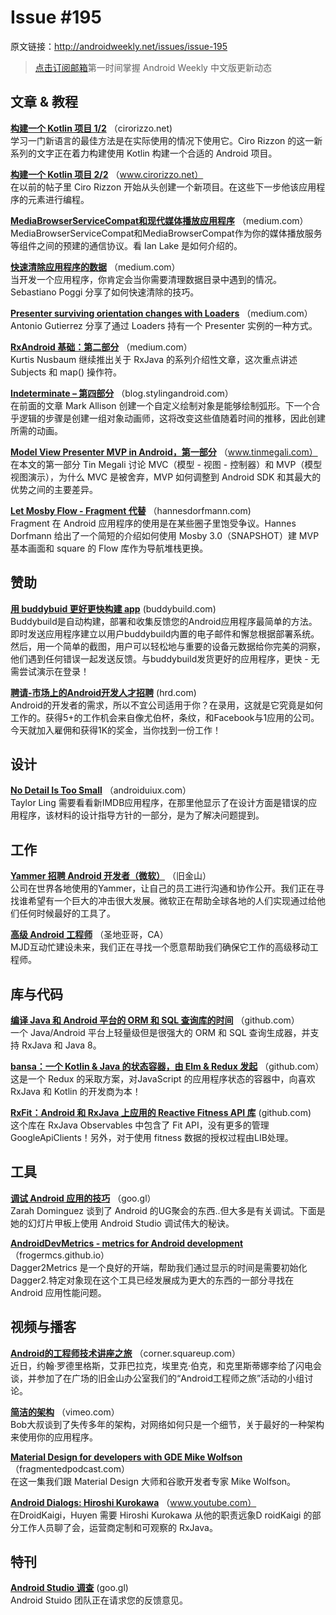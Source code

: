 # Issue #195

>

原文链接：<http://androidweekly.net/issues/issue-195>

> [点击订阅邮箱](http://tinyletter.com/androidweeklycn)第一时间掌握 Android Weekly 中文版更新动态

## 文章 & 教程

**[构建一个 Kotlin 项目 1/2](http://cirorizzo.net/2016/03/04/building-a-kotlin-project/)**
（cirorizzo.net)   
学习一门新语言的最佳方法是在实际使用的情况下使用它。Ciro Rizzon 的这一新系列的文字正在着力构建使用 Kotlin 构建一个合适的 Andr​​oid 项目。

**[构建一个 Kotlin 项目 2/2](http://www.cirorizzo.net/2016/03/04/building-a-kotlin-project-2/)**
（www.cirorizzo.net）  
在以前的帖子里 Ciro Rizzon 开始从头创建一个新项目。在这些下一步他该应用程序的元素进行编程。

**[MediaBrowserServiceCompat和现代媒体播放应用程序](https://medium.com/google-developers/mediabrowserservicecompat-and-the-modern-media-playback-app-7959a5196d90#.5e2lkdkr1)**
（medium.com）  
MediaBrowserServiceCompat和MediaBrowserCompat作为你的媒体播放服务等组件之间的预建的通信协议。看 Ian Lake 是如何介绍的。

**[快速清除应用程序的数据](https://medium.com/sebs-top-tips/clear-the-app-data-quickly-android-studio-protips-1-ebc47ea06286#.q317uev3u)**
（medium.com）  
当开发一个应用程序，你肯定会当你需要清理数据目录中遇到的情况。Sebastiano Poggi 分享了如何快速清除的技巧。

**[Presenter surviving orientation changes with Loaders](https://medium.com/@czyrux/presenter-surviving-orientation-changes-with-loaders-6da6d86ffbbf#.91rer9rbn)**
（medium.com）  
Antonio Gutierrez 分享了通过 Loaders 持有一个 Presenter 实例的一种方式。

**[RxAndroid 基础：第二部分](https://medium.com/@kurtisnusbaum/rxandroid-basics-part-2-6e877af352#.bzz33xuyv)**
（medium.com）  
Kurtis Nusbaum 继续推出关于 RxJava 的系列介绍性文章，这次重点讲述 Subjects 和 map() 操作符。

**[Indeterminate – 第四部分](https://blog.stylingandroid.com/indeterminate-part-4/)**
（blog.stylingandroid.com）  
在前面的文章 Mark Allison 创建一个自定义绘制对象是能够绘制弧形。下一个合乎逻辑的步骤是创建一组对象动画师，这将改变这些值随着时间的推移，因此创建所需的动画。

**[Model View Presenter MVP in Android，第一部分](http://www.tinmegali.com/en/model-view-presenter-android-part-1/)**
（www.tinmegali.com）  
在本文的第一部分 Tin Megali 讨论 MVC（模型 - 视图 - 控制器）和 MVP（模型视图演示），为什么 MVC 是被舍弃，MVP 如何调整到 Android SDK 和其最大的优势之间的主要差异。

**[Let Mosby Flow - Fragment 代替](http://hannesdorfmann.com/android/let-mosby-flow)**
（hannesdorfmann.com)   
Fragment 在 Android 应用程序的使用是在某些圈子里饱受争议。Hannes Dorfmann 给出了一个简短的介绍如何使用 Mosby 3.0（SNAPSHOT）建 MVP 基本画面和 square 的 Flow 库作为导航堆栈更换。

## 赞助

**[用 buddybuid 更好更快构建 app](https://buddybuild.com/?ref=androidweekly0307)**
 (buddybuild.com)    
Buddybuild是自动构建，部署和收集反馈您的Andr​​oid应用程序最简单的方法。即时发送应用程序建立以用户buddybuild内置的电子邮件和懈怠根据部署系统。然后，用一个简单的截图，用户可以轻松地与重要的设备元数据给你完美的洞察，他们遇到任何错误一起发送反馈。与buddybuild发货更好的应用程序，更快 - 无需尝试演示在登录！

**[聘请-市场上的Android开发人才招聘](https://hired.com)**
 (hrd.com)    
Android的开发者的需求，所以不宜公司​​适用于你？在录用，这就是它究竟是如何工作的。获得5+的工作机会来自像尤伯杯，条纹，和Facebook与1应用的公司。今天就加入雇佣和获得1K的奖金，当你找到一份工作！

## 设计

**[No Detail Is Too Small](http://androiduiux.com/2016/03/02/no-detail-is-too-small/)**
（androiduiux.com）  
Taylor Ling 需要看看新IMDB应用程序，在那里他显示了在设计方面是错误的应用程序，该材料的设计指导方针的一部分，是为了解决问题提到。

## 工作

**[Yammer 招聘 Android 开发者（微软）](https://careers.microsoft.com/jobdetails.aspx?ss=&pg=0&so=&rw=1&jid=217047&jlang=EN&pp=SS)**
（旧金山）  
公司在世界各地使用的Yammer，让自己的员工进行沟通和协作公开。我们正在寻找谁希望有一个巨大的冲击很大发展。微软正在帮助全球各地的人们实现通过给他们任何时候最好的工具了。

**[高级 Android 工程师](http://www.mjdinteractive.com/job/senior-software-engineer-android-2/)**
（圣地亚哥，CA）  
MJD互动忙建设未来，我们正在寻找一个愿意帮助我们确保它工作的高级移动工程师。

## 库与代码

**[编译 Java 和 Android 平台的 ORM 和 SQL 查询库的时间](https://github.com/requery/requery)**
（github.com）	
一个 Java/Android 平台上轻量级但是很强大的 ORM 和 SQL 查询生成器，并支持 RxJava 和 Java 8。

**[bansa：一个 Kotlin & Java 的状态容器，由 Elm & Redux 发起](https://github.com/brianegan/bansa)**
（github.com）	
这是一个 Redux 的采取方案，对JavaScript 的应用程序状态的容器中，向喜欢 RxJava 和 Kotlin 的开发商为本！

**[RxFit：Android 和 RxJava 上应用的 Reactive Fitness API 库](https://github.com/patloew/RxFit)**
 (github.com)    
 这个库在 RxJava Observables 中包含了 Fit API，没有更多的管理 GoogleApiClients！另外，对于使用 fitness 数据的授权过程由LIB处理。

## 工具

**[调试 Android 应用的技巧](https://docs.google.com/presentation/d/1Ilb3kBa8C7cArhu7-4TAsA-dDxFkvv9eRL7DC6H56sE/pub?start=false&loop=false&delayms=3000&slide=id.p)**
（goo.gl）	
Zarah Dominguez 谈到了 Android 的UG聚会的东西..但大多是有关调试。下面是她的幻灯片甲板上使用 Android Studio 调试伟大的秘诀。

 **[AndroidDevMetrics - metrics for Android development](http://frogermcs.github.io/AndroidDevMetrics-dagger2metrics-evolved-into-metrics-for-android-development/)**
（frogermcs.github.io）	
Dagger2Metrics 是一个良好的开端，帮助我们通过显示的时间是需要初始化 Dagger2.特定对象现在这个工具已经发展成为更大的东西的一部分寻找在 Android 应用性能问题。



## 视频与播客

**[Android的工程师技术讲座之旅](https://corner.squareup.com/2016/03/android-journey-videos.html)**
（corner.squareup.com）	  
近日，约翰·罗德里格斯，艾菲巴拉克，埃里克·伯克，和克里斯蒂娜李给了闪电会谈，并参加了在广场的旧金山办公室我们的“Android工程师之旅”活动的小组讨论。

**[简洁的架构](https://vimeo.com/43612849)**
（vimeo.com）	  
Bob大叔谈到了失传多年的架构，对网络如何只是一个细节，关于最好的一种架构来使用你的应用程序。

**[Material Design for developers with GDE Mike Wolfson](http://fragmentedpodcast.com/episodes/30/)**
（fragmentedpodcast.com）	  
在这一集我们跟 Material Design 大师和谷歌开发者专家 Mike Wolfson。

**[Android Dialogs: Hiroshi Kurokawa](https://www.youtube.com/watch?v=nKc-bPp9hE8&feature=youtu.be)**
（www.youtube.com）	  
在DroidKaigi，Huyen 需要 Hiroshi Kurokawa 从他的职责远象D roidKaigi 的部分工作人员聊了会，运营商定制和可观察的 RxJava。

## 特刊
**[Android Studio 调查](https://google.surveymonkey.com/r/GSQFSDR)**
(goo.gl)    
Android Stuido 团队正在请求您的反馈意见。
